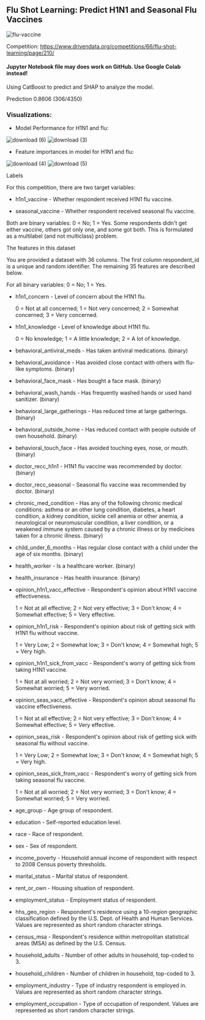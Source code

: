 ## Flu Shot Learning: Predict H1N1 and Seasonal Flu Vaccines

![flu-vaccine](https://user-images.githubusercontent.com/90480106/197601728-798beeb2-4e10-488a-9edc-1cf1627bf301.jpeg)

Competition: https://www.drivendata.org/competitions/66/flu-shot-learning/page/210/

#### Jupyter Notebook file may does work on GitHub. Use Google Colab instead! 

Using CatBoost to predict and SHAP to analyze the model. 

Prediction 0.8606 (306/4350)

### Visualizations:

* Model Performance for H1N1 and flu:

![download (6)](https://user-images.githubusercontent.com/90480106/197601542-1160bc10-4e2d-467e-8977-57c403f00bee.png)
![download (3)](https://user-images.githubusercontent.com/90480106/197601216-1acc3e99-b77f-4c8a-ace0-204492cf992d.png)

* Feature importances in model for H1N1 and flu:

![download (4)](https://user-images.githubusercontent.com/90480106/197601220-8c7cdbdd-b9e4-49bf-b87d-a9e7df705b2a.png)
![download (5)](https://user-images.githubusercontent.com/90480106/197601226-57747410-87fc-4bb3-8740-49be18628251.png)

Labels

For this competition, there are two target variables:

  * h1n1_vaccine - Whether respondent received H1N1 flu vaccine.
  
  * seasonal_vaccine - Whether respondent received seasonal flu vaccine.
  
Both are binary variables: 0 = No; 1 = Yes. Some respondents didn't get either vaccine, others got only one, and some got both. This is formulated as a multilabel (and not multiclass) problem.


The features in this dataset

You are provided a dataset with 36 columns. The first column respondent_id is a unique and random identifier. The remaining 35 features are described below.

For all binary variables: 0 = No; 1 = Yes.

  * h1n1_concern - Level of concern about the H1N1 flu.
  
    0 = Not at all concerned; 1 = Not very concerned; 2 = Somewhat concerned; 3 = Very concerned.
    
  * h1n1_knowledge - Level of knowledge about H1N1 flu.
  
    0 = No knowledge; 1 = A little knowledge; 2 = A lot of knowledge.
    
  * behavioral_antiviral_meds - Has taken antiviral medications. (binary)
  
  * behavioral_avoidance - Has avoided close contact with others with flu-like symptoms. (binary)
  
  * behavioral_face_mask - Has bought a face mask. (binary)
  
  * behavioral_wash_hands - Has frequently washed hands or used hand sanitizer. (binary)
  
  * behavioral_large_gatherings - Has reduced time at large gatherings. (binary)
  
  * behavioral_outside_home - Has reduced contact with people outside of own household. (binary)
  
  * behavioral_touch_face - Has avoided touching eyes, nose, or mouth. (binary)
  
  * doctor_recc_h1n1 - H1N1 flu vaccine was recommended by doctor. (binary)
  
  * doctor_recc_seasonal - Seasonal flu vaccine was recommended by doctor. (binary)
  
  * chronic_med_condition - Has any of the following chronic medical conditions: asthma or an other lung condition, diabetes, a heart condition, a kidney     condition, sickle cell anemia or other anemia, a neurological or neuromuscular condition, a liver condition, or a weakened immune system caused by a     chronic illness or by medicines taken for a chronic illness. (binary)
  
  * child_under_6_months - Has regular close contact with a child under the age of six months. (binary)
  
  * health_worker - Is a healthcare worker. (binary)
  
  * health_insurance - Has health insurance. (binary)
  
  * opinion_h1n1_vacc_effective - Respondent's opinion about H1N1 vaccine effectiveness.
  
    1 = Not at all effective; 2 = Not very effective; 3 = Don't know; 4 = Somewhat effective; 5 = Very effective.
    
  * opinion_h1n1_risk - Respondent's opinion about risk of getting sick with H1N1 flu without vaccine.
  
    1 = Very Low; 2 = Somewhat low; 3 = Don't know; 4 = Somewhat high; 5 = Very high.
    
  * opinion_h1n1_sick_from_vacc - Respondent's worry of getting sick from taking H1N1 vaccine.
  
    1 = Not at all worried; 2 = Not very worried; 3 = Don't know; 4 = Somewhat worried; 5 = Very worried.
    
  * opinion_seas_vacc_effective - Respondent's opinion about seasonal flu vaccine effectiveness.
  
    1 = Not at all effective; 2 = Not very effective; 3 = Don't know; 4 = Somewhat effective; 5 = Very effective.
    
  * opinion_seas_risk - Respondent's opinion about risk of getting sick with seasonal flu without vaccine.
  
    1 = Very Low; 2 = Somewhat low; 3 = Don't know; 4 = Somewhat high; 5 = Very high.
    
  * opinion_seas_sick_from_vacc - Respondent's worry of getting sick from taking seasonal flu vaccine.
  
    1 = Not at all worried; 2 = Not very worried; 3 = Don't know; 4 = Somewhat worried; 5 = Very worried.
    
  * age_group - Age group of respondent.
  
  * education - Self-reported education level.
  
  * race - Race of respondent.
  
  * sex - Sex of respondent.
  
  * income_poverty - Household annual income of respondent with respect to 2008 Census poverty thresholds.
  
  * marital_status - Marital status of respondent.
  
  * rent_or_own - Housing situation of respondent.
  
  * employment_status - Employment status of respondent.
  
  * hhs_geo_region - Respondent's residence using a 10-region geographic classification defined by the U.S. Dept. of Health and Human Services. Values are represented as short random character strings.
  
  * census_msa - Respondent's residence within metropolitan statistical areas (MSA) as defined by the U.S. Census.
  
  * household_adults - Number of other adults in household, top-coded to 3.
  
  * household_children - Number of children in household, top-coded to 3.
  
  * employment_industry - Type of industry respondent is employed in. Values are represented as short random character strings.
  
  * employment_occupation - Type of occupation of respondent. Values are represented as short random character strings.
  

